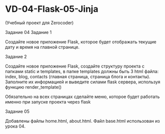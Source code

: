 # VD-04-Flask-05-Jinja
(Учебный проект для Zerocoder)

Задание 04
Задание 1

Создайте новое приложение Flask, которое будет отображать текущие дату и время на главной 
странице.

Задание 2

Создайте новое приложение Flask, создайте структуру проекта с папками static и templates, в папке templates должны 
быть 3 html файла: index, blog, contacts (главная страница, страница блога и контакты). 
Заполните их информацией и выведите силами flask сервера, используя функцию render_template()

Обязательно на всех страницах сделайте меню, которое будет работать именно при запуске проекта 
через flask

Задание 05

Добавлены файлы home.html, about.html.
Файл base.html использован из урока 04.
